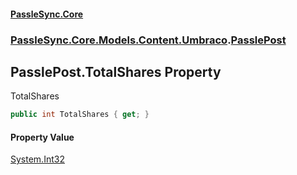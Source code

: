 #### [PassleSync.Core](index.md 'index')
### [PassleSync.Core.Models.Content.Umbraco](PassleSync.Core.Models.Content.Umbraco.md 'PassleSync.Core.Models.Content.Umbraco').[PasslePost](PassleSync.Core.Models.Content.Umbraco.PasslePost.md 'PassleSync.Core.Models.Content.Umbraco.PasslePost')

## PasslePost.TotalShares Property

TotalShares

```csharp
public int TotalShares { get; }
```

#### Property Value
[System.Int32](https://docs.microsoft.com/en-us/dotnet/api/System.Int32 'System.Int32')